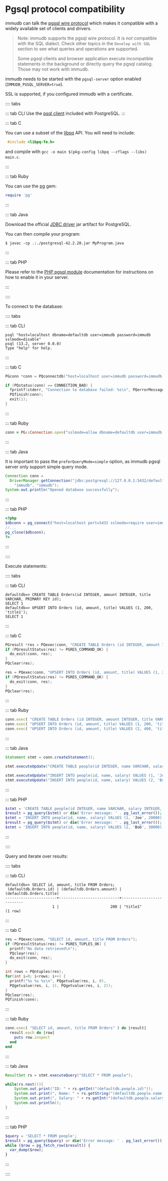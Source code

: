 # Pgsql protocol compatibility

immudb can talk the [pgsql wire protocol](https://www.postgresql.org/docs/9.3/protocol.html) which makes it compatible with a widely available set of clients and drivers.

>Note: immudb supports the pgsql wire protocol. It is *not* compatible with the SQL dialect. Check other topics in the `Develop with SQL` section to see what queries and operations are supported.
>
>Some pgsql clients and browser application execute incompatible statements in the background or directly query the pgsql catalog. Those may not work with immudb.

immudb needs to be started with the `pgsql-server` option enabled (`IMMUDB_PGSQL_SERVER=true`).

SSL is supported, if you configured immudb with a certificate.

:::: tabs

::: tab CLI
Use the [psql client](https://www.postgresql.org/docs/13/app-psql.html) included with PostgreSQL.
:::

::: tab C

You can use a subset of the [libpq](https://www.postgresql.org/docs/9.5/libpq.html) API. You will need to include:

``` C
 #include <libpq-fe.h>
```

and compile with `gcc -o main $(pkg-config libpq --cflags --libs) main.c`.

:::

::: tab Ruby

You can use the [pg](https://rubygems.org/gems/pg) gem:

```ruby
require 'pg'
```
:::

::: tab Java

Download the official [JDBC driver](https://jdbc.postgresql.org/) jar artifact for PostgreSQL.

You can then compile your program:

```
$ javac -cp .:./postgresql-42.2.20.jar MyProgram.java
```

:::

::: tab PHP

Please refer to the [PHP pgsql module](https://www.php.net/manual/en/book.pgsql.php) documentation for instructions on how to enable it in your server.

:::

::::

To connect to the database:

:::: tabs

::: tab CLI

```
psql "host=localhost dbname=defaultdb user=immudb password=immudb sslmode=disable"
psql (13.2, server 0.0.0)
Type "help" for help.
```

:::

::: tab C

```C
PGconn *conn = PQconnectdb("host=localhost user=immudb password=immudb dbname=defaultdb sslmode=disable");

if (PQstatus(conn) == CONNECTION_BAD) {
  fprintf(stderr, "Connection to database failed: %s\n", PQerrorMessage(conn));
  PQfinish(conn);
  exit(1);
}
```

:::

::: tab Ruby
```ruby
conn = PG::Connection.open("sslmode=allow dbname=defaultdb user=immudb password=immudb host=127.0.0.1 port=5432")
```
:::

::: tab Java

It is important to pass the `preferQueryMode=simple` option, as immudb pgsql server only support simple query mode.

```java
Connection conn = 
  DriverManager.getConnection("jdbc:postgresql://127.0.0.1:5432/defaultdb?sslmode=allow&preferQueryMode=simple",
    "immudb", "immudb");
System.out.println("Opened database successfully");
```
:::


::: tab PHP
```php
<?php
$dbconn = pg_connect("host=localhost port=5432 sslmode=require user=immudb dbname=defaultdb password=immudb");
//...
pg_close($dbconn);
?>
```
:::

::::

Execute statements:

:::: tabs

::: tab CLI
```
defaultdb=> CREATE TABLE Orders(id INTEGER, amount INTEGER, title VARCHAR, PRIMARY KEY id);
SELECT 1
defaultdb=> UPSERT INTO Orders (id, amount, title) VALUES (1, 200, 'title1');
SELECT 1
```
:::

::: tab C
```C
PGresult *res = PQexec(conn, "CREATE TABLE Orders (id INTEGER, amount INTEGER, title VARCHAR, PRIMARY KEY id)");
if (PQresultStatus(res) != PGRES_COMMAND_OK) {
  do_exit(conn, res);
}
PQclear(res);

res = PQexec(conn, "UPSERT INTO Orders (id, amount, title) VALUES (1, 200, 'title 1')");
if (PQresultStatus(res) != PGRES_COMMAND_OK) {
  do_exit(conn, res);
}
PQclear(res);
```
:::

::: tab Ruby
```ruby
conn.exec( "CREATE TABLE Orders (id INTEGER, amount INTEGER, title VARCHAR, PRIMARY KEY id)" )
conn.exec( "UPSERT INTO Orders (id, amount, title) VALUES (1, 200, 'title 1')" )
conn.exec( "UPSERT INTO Orders (id, amount, title) VALUES (2, 400, 'title 2')" )
```
:::

::: tab Java

```java
Statement stmt = conn.createStatement();

stmt.executeUpdate("CREATE TABLE people(id INTEGER, name VARCHAR, salary INTEGER, PRIMARY KEY id);");

stmt.executeUpdate("INSERT INTO people(id, name, salary) VALUES (1, 'Joe', 20000);");
stmt.executeUpdate("INSERT INTO people(id, name, salary) VALUES (2, 'Bob', 30000);");
```
:::

::: tab PHP

```php
$stmt = 'CREATE TABLE people(id INTEGER, name VARCHAR, salary INTEGER, PRIMARY KEY id);';
$result = pg_query($stmt) or die('Error message: ' . pg_last_error());
$stmt = 'INSERT INTO people(id, name, salary) VALUES (1, 'Joe', 20000);';
$result = pg_query($stmt) or die('Error message: ' . pg_last_error());
$stmt = 'INSERT INTO people(id, name, salary) VALUES (2, 'Bob', 30000);';
```
:::

::::

Query and iterate over results:

:::: tabs

::: tab CLI
```
defaultdb=> SELECT id, amount, title FROM Orders;
 (defaultdb.Orders.id) | (defaultdb.Orders.amount) | (defaultdb.Orders.title)
-----------------------+---------------------------+--------------------------
                     1 |                       200 | "title1"
(1 row)
```
:::

::: tab C
```C
res = PQexec(conn, "SELECT id, amount, title FROM Orders");
if (PQresultStatus(res) != PGRES_TUPLES_OK) {
  printf("No data retrieved\n");
  PQclear(res);
  do_exit(conn, res);
}

int rows = PQntuples(res);
for(int i=0; i<rows; i++) {
  printf("%s %s %s\n", PQgetvalue(res, i, 0),
  PQgetvalue(res, i, 1), PQgetvalue(res, i, 2));
}
PQclear(res);
PQfinish(conn);
```
:::

::: tab Ruby
```ruby
conn.exec( "SELECT id, amount, title FROM Orders" ) do |result|
  result.each do |row|
    puts row.inspect
  end
end
```
:::

::: tab Java

```java
ResultSet rs = stmt.executeQuery("SELECT * FROM people");

while(rs.next()){
    System.out.print("ID: " + rs.getInt("(defaultdb.people.id)"));
    System.out.print(", Name: " + rs.getString("(defaultdb.people.name)"));
    System.out.print(", Salary: " + rs.getInt("(defaultdb.people.salary)"));
    System.out.println();
}
```
:::

::: tab PHP
```php
$query = 'SELECT * FROM people';
$result = pg_query($query) or die('Error message: ' . pg_last_error());
while ($row = pg_fetch_row($result)) {
  var_dump($row);  
}
```
:::

::::
